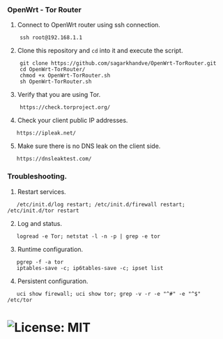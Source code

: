 ### OpenWrt - Tor Router
1. Connect to OpenWrt router using ssh connection.
```shell
    ssh root@192.168.1.1
```
2. Clone this repository and `cd` into it and execute the script.
```shell
    git clone https://github.com/sagarkhandve/OpenWrt-TorRouter.git
    cd OpenWrt-TorRouter/
    chmod +x OpenWrt-TorRouter.sh
    sh OpenWrt-TorRouter.sh
 ```
3. Verify that you are using Tor.
```shell
    https://check.torproject.org/
```
4. Check your client public IP addresses.
```shell
   https://ipleak.net/
```
5. Make sure there is no DNS leak on the client side.
```shell
   https://dnsleaktest.com/
```
### Troubleshooting.    
1. Restart services.
```shell
   /etc/init.d/log restart; /etc/init.d/firewall restart; /etc/init.d/tor restart
```
2. Log and status.
```shell
   logread -e Tor; netstat -l -n -p | grep -e tor
```
3. Runtime configuration.
```shell
   pgrep -f -a tor
   iptables-save -c; ip6tables-save -c; ipset list
```
4. Persistent configuration.
```shell
   uci show firewall; uci show tor; grep -v -r -e "^#" -e "^$" /etc/tor
```
# ![License: MIT](https://img.shields.io/badge/License-MIT-blue.svg)

